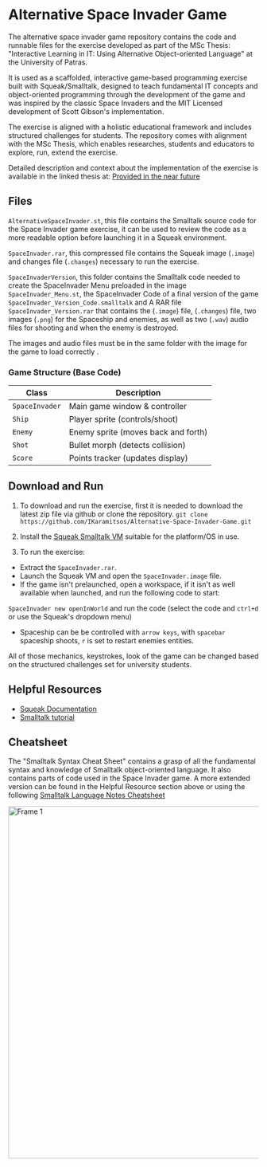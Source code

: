 # Alternative Space Invader Game

The alternative space invader game repository contains the code and runnable files for the exercise developed as part of the MSc Thesis: "Interactive Learning in IT: Using Alternative Object-oriented Language" at the University  of Patras. 

It is used as a scaffolded, interactive game-based programming exercise built with Squeak/Smalltalk, designed to teach fundamental IT concepts and object-oriented programming through the development of the game and was inspired by the classic Space Invaders and the MIT Licensed development of Scott Gibson's implementation.

The exercise is aligned with a holistic educational framework and includes structured challenges for students. The repository comes with alignment with the MSc Thesis, which enables researches, students and educators to explore, run, extend the exercise. 

Detailed description and context about the implementation of the exercise is available in  the linked thesis at:
[Provided in the near future](https://github.com/IKaramitsos/Alternative-Space-Invader-Game) 

## Files

`AlternativeSpaceInvader.st`, this file contains the Smalltalk source code for the Space Invader game exercise, it can be used to review the code as a more readable option before launching it in a Squeak environment.

`SpaceInvader.rar`, this compressed file contains the Squeak image (`.image`) and changes file (`.changes`) necessary to run the exercise.

`SpaceInvaderVersion`, this folder contains the Smalltalk code needed to create the SpaceInvader Menu preloaded in the image `SpaceInvader_Menu.st`, the SpaceInvader Code of a final version of the game `SpaceInvader_Version_Code.smalltalk` and A RAR file `SpaceInvader_Version.rar` that contains the (`.image`) file, (`.changes`) file, two images (`.png`) for the Spaceship and enemies, as well as two (`.wav`) audio files for shooting and when the enemy is destroyed. 

The images and audio files must be in the same folder with the image for the game to load correctly .

### Game Structure (Base Code)

| Class | Description |
| --- | --- |
| `SpaceInvader` | Main game window & controller |
| `Ship` | Player sprite (controls/shoot) |
| `Enemy` | Enemy sprite (moves back and forth) |
| `Shot` | Bullet morph (detects collision) |
| `Score` | Points tracker (updates display) |

## Download and Run

1. To download and run the exercise, first it is needed to download the latest zip file via github or clone the repository.
`git clone https://github.com/IKaramitsos/Alternative-Space-Invader-Game.git`

2. Install the [Squeak Smalltalk VM](https://squeak.org/downloads/) suitable for the platform/OS in use.

3. To run the exercise:
- Extract the `SpaceInvader.rar`.
- Launch the Squeak VM and open the `SpaceInvader.image` file.
- If the game isn't prelaunched, open a workspace, if it isn't as well available when launched, and run the following code to start:

`SpaceInvader new openInWorld` and run the code (select the code and `ctrl+d` or use the Squeak's dropdown menu)
- Spaceship can be be controlled with `arrow keys`, with `spacebar` spaceship shoots, `r` is set to restart enemies entities.

All of those mechanics, keystrokes, look of the game can be changed based on the structured challenges set for university students.

## Helpful Resources

- [Squeak Documentation](https://squeak.org/documentation/)
- [Smalltalk tutorial](https://learnxinyminutes.com/smalltalk/)

## Cheatsheet

The "Smalltalk Syntax Cheat Sheet" contains a grasp of all the fundamental syntax and knowledge of Smalltalk object-oriented language. It also contains parts of code used in the Space Invader game. A more extended version can be found in the Helpful Resource section above or using the following [Smalltalk Language Notes Cheatsheet](https://www.angelfire.com/tx4/cus/notes/smalltalk.html)

<img width="1067" height="707" alt="Frame 1" src="https://github.com/user-attachments/assets/81044f77-faa7-44b7-818e-c29e403eb6f8" />
